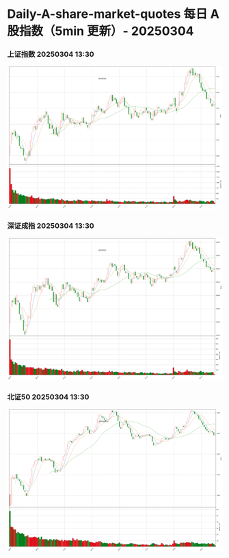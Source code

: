 
# Daily-A-share-market-quotes 每日 A 股指数（5min 更新）- 20250304

### 上证指数 20250304 13:30
![](./fig/2025/3/20250304-sh000001.png)

### 深证成指 20250304 13:30
![](./fig/2025/3/20250304-sz399001.png)

### 北证50 20250304 13:30
![](./fig/2025/3/20250304-bj899050.png)
